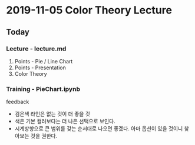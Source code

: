# 2019-11-05 Color Theory Lecture

## Today

### Lecture - lecture.md
1. Points - Pie / Line Chart
2. Points - Presentation
3. Color Theory

### Training - PieChart.ipynb
feedback 
- 검은색 라인은 없는 것이 더 좋을 것
- 색은 기본 컬러보다는 더 나은 선택으로 보인다.
- 시계방향으로 큰 범위를 갖는 순서대로 나오면 좋겠다. 아마 옵션이 있을 것이니 찾아보는 것을 권한다.
